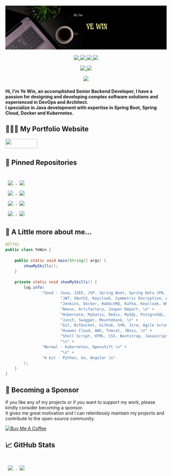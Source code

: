 <p align="center">
<a href="https://yewin.me/" target="_blank">
<img src="images/header.png" />
</a>
</p>

<!-- you can use below approach for image too
[![Ye Win Banner](images/header.png)](https://yewin.me/)
-->

<p align="center">
<a href="https://www.linkedin.com/in/ye-win-1a33a292/" target="_blank">
<img src="https://img.shields.io/badge/linkedin-%230077B5.svg?style=for-the-badge&logo=linkedin&logoColor=white" />
</a>

<!-- you can use below approach to get badge icon too, but it doesn't work on <p> tag. 
[![LinkedIn](https://img.shields.io/badge/linkedin-%230077B5.svg?style=for-the-badge&logo=linkedin&logoColor=white)](https://www.linkedin.com/in/ye-win-1a33a292/)
-->


<a href="mailto:yewin.mmr@gmail.com" target="_blank">
<img src="https://img.shields.io/badge/Gmail-D14836?style=for-the-badge&logo=gmail&logoColor=white" />
</a>

<a href="https://wa.me/959252656065?text=Hi">
<img src="https://img.shields.io/badge/WhatsApp-25D366?style=for-the-badge&logo=whatsapp&logoColor=white" />
</a>
<a href="skype:live:yephonethway94_1?chat">
<img src="https://img.shields.io/badge/Skype-%2300AFF0.svg?style=for-the-badge&logo=Skype&logoColor=white" />
</a>

</p>


<p align="center">
<a href="https://yewin.me/" target="_blank">
<img src ="https://img.shields.io/badge/Portfolio-%23000000.svg?style=for-the-badge&logo=firefox&logoColor=#FF7139" />
</a>


<a href="https://yewin-mm.medium.com/" target="_blank">
<img src ="https://img.shields.io/badge/Medium-12100E?style=for-the-badge&logo=medium&logoColor=white" />
</a>
</p>

<p align="center">
<a href="#">
	<img src="https://komarev.com/ghpvc/?username=yewin-mm&color=blueviolet&style=flat-square&label=Profile+Views" />
</a>
</p>



<p><h4>Hi, I'm Ye Win, an accomplished Senior Backend Developer, I have a passion for designing and developing complex software solutions and experienced in DevOps and Architect. <br>
I specialize in Java development with expertise in Spring Boot, Spring Cloud, Docker and Kubernetes.</h4></p>

## 👨🏻‍💻 My Portfolio Website
<p>
<a href="https://yewin.me/">
<img src="https://img.shields.io/badge/website-000000?style=for-the-badge&logo=About.me&logoColor=white" width="100" height="30" />
</a>
</p>

## 📌 Pinned Repositories

<br>

<a href="https://github.com/yewin-mm/spring-boot-jpa-docker-jenkins-pipeline">
  <img align="center" style="margin:0.5rem" src="https://github-readme-stats.vercel.app/api/pin/?username=yewin-mm&repo=spring-boot-jpa-docker-jenkins-pipeline&title_color=6aa6f8&text_color=8a919a&icon_color=6aa6f8&bg_color=3535503F" />
</a>

<a href="https://github.com/yewin-mm/jenkins-server">
  <img align="center" style="margin:0.5rem" src="https://github-readme-stats.vercel.app/api/pin/?username=yewin-mm&repo=jenkins-server&title_color=6aa6f8&text_color=8a919a&icon_color=6aa6f8&bg_color=3535503F" />
</a>

<br>

<a href="https://github.com/yewin-mm/java-runner">
  <img align="center" style="margin:0.5rem" src="https://github-readme-stats.vercel.app/api/pin/?username=yewin-mm&repo=java-runner&title_color=6aa6f8&text_color=8a919a&icon_color=6aa6f8&bg_color=3535503F" />
</a>

<a href="https://github.com/yewin-mm/spring-boot-jpa-docker-compose">
  <img align="center" style="margin:0.5rem" src="https://github-readme-stats.vercel.app/api/pin/?username=yewin-mm&repo=spring-boot-jpa-docker-compose&title_color=6aa6f8&text_color=8a919a&icon_color=6aa6f8&bg_color=3535503F" />
</a>

<br>

<a href="https://github.com/yewin-mm/spring-cloud-config-sample-microservice-a">
  <img align="center" style="margin:0.5rem" src="https://github-readme-stats.vercel.app/api/pin/?username=yewin-mm&repo=spring-cloud-config-sample-microservice-a&title_color=6aa6f8&text_color=8a919a&icon_color=6aa6f8&bg_color=3535503F" />
</a>

<a href="https://github.com/yewin-mm/spring-cloud-eureka-sample-microservice-a">
  <img align="center" style="margin:0.5rem" src="https://github-readme-stats.vercel.app/api/pin/?username=yewin-mm&repo=spring-cloud-eureka-sample-microservice-a&title_color=6aa6f8&text_color=8a919a&icon_color=6aa6f8&bg_color=3535503F" />
</a>

<br>

<a href="https://github.com/yewin-mm/spring-security-jpa-jwt">
  <img align="center" style="margin:0.5rem" src="https://github-readme-stats.vercel.app/api/pin/?username=yewin-mm&repo=spring-security-jpa-jwt&title_color=6aa6f8&text_color=8a919a&icon_color=6aa6f8&bg_color=3535503F" />
</a>

<a href="https://github.com/yewin-mm/restapi-sample-caller-service">
  <img align="center" style="margin:0.5rem" src="https://github-readme-stats.vercel.app/api/pin/?username=yewin-mm&repo=restapi-sample-caller-service&title_color=6aa6f8&text_color=8a919a&icon_color=6aa6f8&bg_color=3535503F" />
</a>

<br>

## 💼 A Little more about me...
```java
@Slf4j
public class YeWin {

    public static void main(String[] args) {
        showMySkills();
    }

    private static void showMySkills() {
        log.info(
                "Good - Java, J2EE, JSP, Spring Boot, Spring Data JPA, Spring Cloud Config, Spring CLoud Netflix Eureka, Jhipster, Spring Security, Spring Thymeleaf, \n" +
                        "JWT, OAuth2, Keycloak, Symmetric Encryption, Asymmetric Encryption, \n" +
                        "Jenkins, Docker, RabbitMQ, Kafka, Keycloak, WS02,\n" +
                        "Nexus, Artifactory, Jasper Report, \n" +
                        "Hibernate, Mybatis, Redis, MySQL, PostgreSQL, Oracle, MongoDB, \n" +
                        "Junit, Swagger, Mountebank, \n" +
                        "Git, Bitbucket, Github, SVN, Jira, Agile Scrum Methodology, \n" +
                        "Huawei Cloud, AWS, Tomcat, JBoss, \n" +
                        "Shell Script, HTML, CSS, Bootstrap, Javascript, VBA (Macros)\n" +
                        "\n" +
                "Normal - Kubernetes, Openshift \n" +
                        "\n" +
                "A bit - Python, Go, Angular \n"
        );
    }
}
```

## 🥰 Becoming a Sponsor
If you like any of my projects or if you want to support my work, please kindly consider becoming a sponsor. <br>
It gives me great motivation and I can relentlessly maintain my projects and contribute to the open-source community.

<a href="https://www.buymeacoffee.com/yewin" target="_blank"><img src="https://cdn.buymeacoffee.com/buttons/v2/default-yellow.png" alt="Buy Me A Coffee" width="150" ></a>

## 📈 GitHub Stats
<br>

<a href="https://github.com/yewin-mm">
  <img align="center" style="margin:0.5rem" src="https://github-readme-stats.vercel.app/api/top-langs/?username=yewin-mm&count_private=true&layout=compact&theme=dracula" />
</a>
<a href="https://github.com/yewin-mm">
  <img align="center" style="margin:0.5rem" src="https://github-readme-stats.vercel.app/api?username=yewin-mm&count_private=true&show_icons=true&theme=dracula" />
</a>

